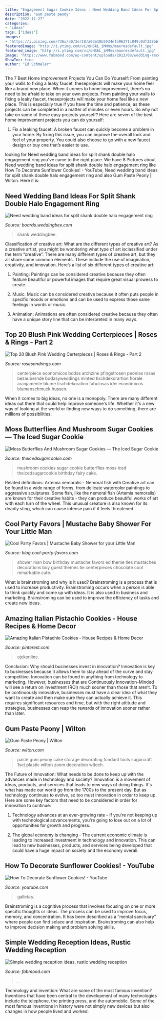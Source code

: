 ```yaml
---
title: "Engagement Sugar Cookie Ideas : Need Wedding Band Ideas For Split Shank Double Halo Engagement Ring"
description: "Gum paste peony"
date: "2022-11-27"
categories:
- "ideas"
tags: ["ideas"]
images:
- "https://i.pinimg.com/736x/a0/3e/18/a03e18b5934efb96371c849c0df338bb.jpg"
featuredImage: "http://i.ytimg.com/vi/oHSkL_iMMms/maxresdefault.jpg"
featured_image: "http://i.ytimg.com/vi/oHSkL_iMMms/maxresdefault.jpg"
image: "https://www.fabmood.com/wp-content/uploads/2013/08/wedding-reception39.jpg"
ShowToc: true
author: "Ed Schmeler"
---
```



The 7 Best Home Improvement Projects You Can Do Yourself: From painting your walls to fixing a leaky faucet, theseprojects will make your home feel like a brand new place.
When it comes to home improvement, there’s no need to be afraid to take on your own projects. From painting your walls to fixing a leaky faucet, theseprojects will make your home feel like a new place. This is especially true if you have the time and patience, as these projects can be completed in a matter of minutes or even hours. So why not take on some of these easy projects yourself? Here are seven of the best home improvement projects you can do yourself: 
1. Fix a leaking faucet: A broken faucet can quickly become a problem in your home. By fixing this issue, you can improve the overall look and feel of your property. You could also choose to go with a new faucet design or buy one that’s easier to use.


	

		
looking for Need wedding band ideas for split shank double halo engagement ring you've came to the right place. We have 8 Pictures about Need wedding band ideas for split shank double halo engagement ring like How To Decorate Sunflower Cookies! - YouTube, Need wedding band ideas for split shank double halo engagement ring and also Gum Paste Peony | Wilton. Here it is:
		
    
## Need Wedding Band Ideas For Split Shank Double Halo Engagement Ring

<img loading=lazy src="https://www-static.weddingbee.com/pics/254676/photo1.PNG" onerror="this.onerror=null;this.src='https://tse4.mm.bing.net/th?id=OIP.emomw3GClpVM0jiqk6_8vQAAAA&amp;pid=15.1';" alt="Need wedding band ideas for split shank double halo engagement ring">

_Source: boards.weddingbee.com_

>shank weddingbee. 

	

Classification of creative art: What are the different types of creative art?
As a creative artist, you might be wondering what type of art isclassified under the term “creative”. There are many different types of creative art, but they all share some common elements. These include the use of imagination, creativity, and innovation. Here’s a list of six different types of creative art:
1. Painting: Paintings can be considered creative because they often feature beautiful or powerful images that require great visual prowess to create.

2. Music: Music can be considered creative because it often puts people in specific moods or emotions and can be used to express those same feelings in words or music.

3. Animation: Animations are often considered creative because they often have a unique story line that can be interpreted in many ways.


    
## Top 20 Blush Pink Wedding Certerpieces | Roses &amp; Rings - Part 2

<img loading=lazy src="http://www.rosesandrings.com/wp-content/uploads/2018/06/Simple-short-pinky-peach-roses-in-a-glass-container-filled-with-water-wedding-centerpiece.jpg" onerror="this.onerror=null;this.src='https://tse4.mm.bing.net/th?id=OIP.KC-eNJIZAk_xLxi7CC5xcwHaLH&amp;pid=15.1';" alt="Top 20 Blush Pink Wedding Certerpieces | Roses &amp; Rings - Part 2">

_Source: rosesandrings.com_

>centerpiece economicos bodas archzine pfingstrosen peonies rosas bezaubernde bodasyweddings minted tischdekorartion florale aranjamente blume tischdekoration fabulosas idei económicos blumenschmuck hussen. 

	

When it comes to big ideas, no one is a monopoly. There are many different ideas out there that could help improve someone's life. Whether it's a new way of looking at the world or finding new ways to do something, there are millions of possibilities. 

    
## Moss Butterflies And Mushroom Sugar Cookies — The Iced Sugar Cookie

<img loading=lazy src="http://cdn.shopify.com/s/files/1/1041/8038/articles/Mossy_Butterflies_and_Mushroom_Sugar_Cookies_The_Iced_Sugar_Cookie_Treats_Buy_Terri_1024x1024.jpg?v=1493432362" onerror="this.onerror=null;this.src='https://tse4.mm.bing.net/th?id=OIP.1JwXC0cgB7N_ADfLr2qRbwHaJ4&amp;pid=15.1';" alt="Moss Butterflies And Mushroom Sugar Cookies — The Iced Sugar Cookie">

_Source: theicedsugarcookie.com_

>mushroom cookies sugar cookie butterflies moss iced theicedsugarcookie birthday fairy cake. 

	

Related definitions: Artemia nemoralis - Nemoral fish with
Creative art can be found in a wide range of forms, from delicate watercolor paintings to aggressive sculptures. Some fish, like the nemoral fish (Artemia nemoralis) are known for their creative habits - they can produce beautiful works of art with each turn of the wheel. This unusual creature is also known for its deadly sting, which can cause intense pain if it feels threatened.

    
## Cool Party Favors | Mustache Baby Shower For Your Little Man

<img loading=lazy src="http://blog.cool-party-favors.com/wp-content/uploads/2012/09/Little-Man-Baby-Shower-Ideas3.jpg" onerror="this.onerror=null;this.src='https://tse3.mm.bing.net/th?id=OIP.7q7WZe8j-nNuNi4-ON7PWQHaLH&amp;pid=15.1';" alt="Cool Party Favors | Mustache Baby Shower for your Little Man">

_Source: blog.cool-party-favors.com_

>shower man bow birthday mustache favors ed theme ties mustaches decorations boy guest themes tie centerpieces chocolate cool remarkable cute. 

	

What is brainstroming and why is it used?
Brainstroming is a process that is used to increase productivity. Brainstroming occurs when a person is able to think quickly and come up with ideas. It is also used in business and marketing. Brainstroming can be used to improve the efficiency of tasks and create new ideas.

    
## Amazing Italian Pistachio Cookies - House Recipes &amp; Home Decor

<img loading=lazy src="https://i.pinimg.com/736x/a0/3e/18/a03e18b5934efb96371c849c0df338bb.jpg" onerror="this.onerror=null;this.src='https://tse3.mm.bing.net/th?id=OIP.Vly7Hst5doQ_MqZwVeBvXAHaSf&amp;pid=15.1';" alt="Amazing Italian Pistachio Cookies - House Recipes &amp; Home Decor">

_Source: pinterest.com_

>ojekonline. 

	

Conclusion: Why should businesses invest in innovation?
Innovation is key to businesses because it allows them to stay ahead of the curve and stay competitive. Innovation can be found in anything from technology to marketing. However, businesses that are Continuously Innovation-Minded will see a return on investment (ROI) much sooner than those that aren’t. To be continuously innovative, businesses must have a clear idea of what they want to create and then make sure they can actually achieve it. This requires significant resources and time, but with the right attitude and strategies, businesses can reap the rewards of innovation sooner rather than later.

    
## Gum Paste Peony | Wilton

<img loading=lazy src="https://www.wilton.com/dw/image/v2/AAWA_PRD/on/demandware.static/-/Sites-wilton-project-master/default/dw86542c7b/images/project/WLTECH-7838/PeGuPaCaAl14911-7.jpg?sw=1440&amp;sh=750&amp;sm=fit" onerror="this.onerror=null;this.src='https://tse4.mm.bing.net/th?id=OIP.U1fJuV3tT5KPQocG1JR0vQHaHa&amp;pid=15.1';" alt="Gum Paste Peony | Wilton">

_Source: wilton.com_

>paste gum peony cake storage decorating fondant tools sugarcraft 1set plastic wilton zoom decoration wltech. 

	

The Future of Innovation: What needs to be done to keep up with the advances made in technology and society?
Innovation is a movement of ideas, products, and services that leads to new ways of doing things. It's what has made our world go from the 1700s to the present day. But as technology continues to evolve, so too must innovation in order to keep up. Here are some key factors that need to be considered in order for innovation to continue:
1. Technology advances at an ever-growing rate - If you're not keeping up with technological advancements, you're going to lose out on a lot of opportunities for growth and progress.

2. The global economy is changing - The current economic climate is leading to increased investment in technology and innovation. This can lead to new businesses, products, and services being developed that could have a huge impact on society and the economy overall.


    
## How To Decorate Sunflower Cookies! - YouTube

<img loading=lazy src="http://i.ytimg.com/vi/oHSkL_iMMms/maxresdefault.jpg" onerror="this.onerror=null;this.src='https://tse2.mm.bing.net/th?id=OIP.AcC73O3aGYZlOWXaBN1XsAHaEK&amp;pid=15.1';" alt="How To Decorate Sunflower Cookies! - YouTube">

_Source: youtube.com_

>galletas. 

	

Brainstroming is a cognitive process that involves focusing on one or more specific thoughts or ideas. The process can be used to improve focus, memory, and concentration. It has been described as a “mental sanctuary” where people can find solace and inspiration. Brainstroming can also help to improve decision making and problem solving skills.

    
## Simple Wedding Reception Ideas, Rustic Wedding Reception

<img loading=lazy src="https://www.fabmood.com/wp-content/uploads/2013/08/wedding-reception39.jpg" onerror="this.onerror=null;this.src='https://tse2.mm.bing.net/th?id=OIP.m6kgi4oJCBeajrG6TH2GNwHaLC&amp;pid=15.1';" alt="Simple wedding reception ideas, rustic wedding reception">

_Source: fabmood.com_

>. 

	

Technology and invention: What are some of the most famous invention?
Inventions that have been central to the development of many technologies include the telephone, the printing press, and the automobile. Some of the most famous inventions in history were not simply new devices but also changes in how people lived and worked.


